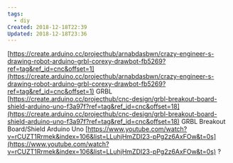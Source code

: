 ```yaml
---
tags:
  - diy
Created: 2018-12-18T22:39
Updated: 2018-12-18T23:36
---
```

[https://create.arduino.cc/projecthub/arnabdasbwn/crazy-engineer-s-drawing-robot-arduino-grbl-corexy-drawbot-fb5269?ref=tag&ref_id=cnc&offset=1](https://create.arduino.cc/projecthub/arnabdasbwn/crazy-engineer-s-drawing-robot-arduino-grbl-corexy-drawbot-fb5269?ref=tag&ref_id=cnc&offset=1)
GRBL [https://create.arduino.cc/projecthub/cnc-design/grbl-breakout-board-shield-arduino-uno-f3a97f?ref=tag&ref_id=cnc&offset=18](https://create.arduino.cc/projecthub/cnc-design/grbl-breakout-board-shield-arduino-uno-f3a97f?ref=tag&ref_id=cnc&offset=18)
GRBL Breakout Board/Shield Arduino Uno
[https://www.youtube.com/watch?v=rCUZT1Rrmek&index=106&list=LLuhjHmZDI23-pPg2z6AxFOw&t=0s](https://www.youtube.com/watch?v=rCUZT1Rrmek&index=106&list=LLuhjHmZDI23-pPg2z6AxFOw&t=0s) ?